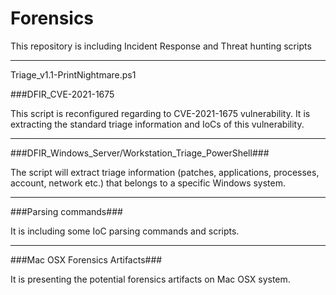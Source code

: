 # Forensics
This repository is including Incident Response and Threat hunting scripts


-------------------------------------------
Triage_v1.1-PrintNightmare.ps1

###DFIR_CVE-2021-1675

This script is reconfigured regarding to CVE-2021-1675 vulnerability. It is extracting the standard triage information and IoCs of this vulnerability.

-------------------------------------------
###DFIR_Windows_Server/Workstation_Triage_PowerShell###

The script will extract triage information (patches, applications, processes, account, network etc.) that belongs to a specific Windows system. 

-------------------------------------------

###Parsing commands###

It is including some IoC parsing commands and scripts.

-------------------------------------------

###Mac OSX Forensics Artifacts###

It is presenting the potential forensics artifacts on Mac OSX system.
